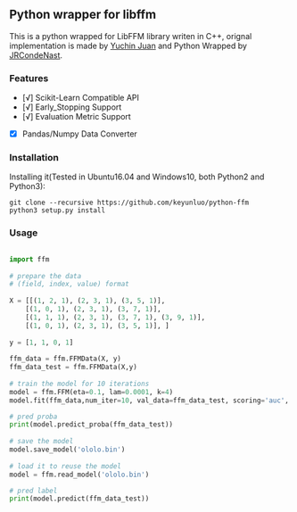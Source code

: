 ## Python wrapper for libffm

This is a python wrapped for LibFFM library writen in C++, orignal implementation is made by [Yuchin Juan](https://github.com/guestwalk/libffm) and Python Wrapped by [JRCondeNast](https://github.com/JRCondeNast/libffm-python).

### Features

- [√] Scikit-Learn Compatible API
- [√] Early_Stopping Support
- [√] Evaluation Metric Support
- [x] Pandas/Numpy Data Converter



### Installation 

Installing it(Tested in Ubuntu16.04 and Windows10, both Python2 and Python3):

``` shell
git clone --recursive https://github.com/keyunluo/python-ffm
python3 setup.py install
```
### Usage

``` python

import ffm
    
# prepare the data
# (field, index, value) format
    
X = [[(1, 2, 1), (2, 3, 1), (3, 5, 1)],
    [(1, 0, 1), (2, 3, 1), (3, 7, 1)],
    [(1, 1, 1), (2, 3, 1), (3, 7, 1), (3, 9, 1)],
    [(1, 0, 1), (2, 3, 1), (3, 5, 1)], ]
    
y = [1, 1, 0, 1]
    
ffm_data = ffm.FFMData(X, y)
ffm_data_test = ffm.FFMData(X,y)
    
# train the model for 10 iterations 
model = ffm.FFM(eta=0.1, lam=0.0001, k=4)
model.fit(ffm_data,num_iter=10, val_data=ffm_data_test, scoring='auc', early_stopping=6, maximum=True) 

# pred proba
print(model.predict_proba(ffm_data_test))
    
# save the model
model.save_model('ololo.bin')
    
# load it to reuse the model
model = ffm.read_model('ololo.bin')

# pred label
print(model.predict(ffm_data_test))
```